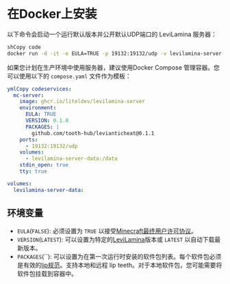 #  在Docker上安装

以下命令会启动一个运行默认版本并公开默认UDP端口的 LeviLamina 服务器：

```sh
shCopy code
docker run -d -it -e EULA=TRUE -p 19132:19132/udp -v levilamina-server-data:/data ghcr.io/liteldev/levilamina-server
```

如果您计划在生产环境中使用服务器，建议使用Docker Compose 管理容器。您可以使用以下的 `compose.yaml` 文件作为模板：

```yaml
ymlCopy codeservices:
  mc-server:
    image: ghcr.io/liteldev/levilamina-server
    environment:
      EULA: TRUE
      VERSION: 0.1.0
      PACKAGES: |
        github.com/tooth-hub/levianticheat@0.1.1
    ports:
      - 19132:19132/udp
    volumes:
      - levilamina-server-data:/data
    stdin_open: true
    tty: true

volumes:
  levilamina-server-data:
```

## 环境变量

- `EULA`(`FALSE`): 必须设置为 `TRUE` 以接受[Minecraft最终用户许可协议](https://minecraft.net/terms)。
- `VERSION`(`LATEST`): 可以设置为特定的[LeviLamina](https://github.com/tooth-hub/levilamina/tags)版本或 `LATEST` 以自动下载最新版本。
- `PACKAGES`(``): 可以设置为在第一次运行时安装的软件包列表。每个软件包必须是有效的[lip规范](https://docs.lippkg.com/commands/lip_install.html)。支持本地和远程 lip teeth。对于本地软件包，您可能需要将软件包挂载到容器中。